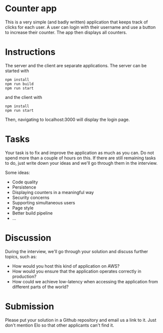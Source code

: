 # Counter app

This is a very simple (and badly written) application that keeps track of clicks for each user. A user can login with their username and use a button to increase their counter. The app then displays all counters.

# Instructions
The server and the client are separate applications. The server can be started with

```
npm install
npm run build
npm run start
```

and the client with

```
npm install
npm run start
```

Then, navigating to localhost:3000 will display the login page.

# Tasks
Your task is to fix and improve the application as much as you can. Do not spend more than a couple of hours on this. If there are still remaining tasks to do, just write down your ideas and we'll go through them in the interview.

Some ideas:
- Code quality
- Persistence
- Displaying counters in a meaningful way
- Security concerns
- Supporting simultaneous users
- Page style
- Better build pipeline
- ...

# Discussion
During the interview, we'll go through your solution and discuss further topics, such as:
- How would you host this kind of application on AWS?
- How would you ensure that the application operates correctly in production?
- How could we achieve low-latency when accessing the application from different parts of the world?

# Submission
Please put your solution in a Github repository and email us a link to it. Just don't mention Elo so that other applicants can't find it.
